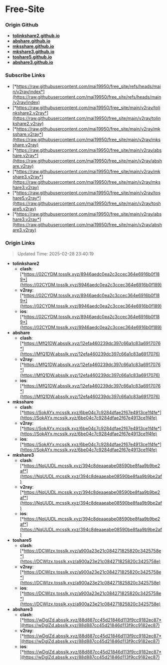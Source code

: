 # Free-Site

### Origin Github

- [**tolinkshare2.github.io**](https://github.com/tolinkshare2/tolinkshare2.github.io)
- [**abshare.github.io**](https://github.com/abshare/abshare.github.io)
- [**mksshare.github.io**](https://github.com/mksshare/mksshare.github.io)
- [**mkshare3.github.io**](https://github.com/mkshare3/mkshare3.github.io)
- [**toshare5.github.io**](https://github.com/toshare5/toshare5.github.io)
- [**abshare3.github.io**](https://github.com/abshare3/abshare3.github.io)

### Subscribe Links

- [*https://raw.githubusercontent.com/mai19950/free_site/refs/heads/main/v2ray/index*](https://raw.githubusercontent.com/mai19950/free_site/refs/heads/main/v2ray/index)
- [*https://raw.githubusercontent.com/mai19950/free_site/main/v2ray/tolinkshare2.v2ray*](https://raw.githubusercontent.com/mai19950/free_site/main/v2ray/tolinkshare2.v2ray)
- [*https://raw.githubusercontent.com/mai19950/free_site/main/v2ray/mksshare.v2ray*](https://raw.githubusercontent.com/mai19950/free_site/main/v2ray/mksshare.v2ray)
- [*https://raw.githubusercontent.com/mai19950/free_site/main/v2ray/abshare.v2ray*](https://raw.githubusercontent.com/mai19950/free_site/main/v2ray/abshare.v2ray)
- [*https://raw.githubusercontent.com/mai19950/free_site/main/v2ray/mkshare3.v2ray*](https://raw.githubusercontent.com/mai19950/free_site/main/v2ray/mkshare3.v2ray)
- [*https://raw.githubusercontent.com/mai19950/free_site/main/v2ray/toshare5.v2ray*](https://raw.githubusercontent.com/mai19950/free_site/main/v2ray/toshare5.v2ray)
- [*https://raw.githubusercontent.com/mai19950/free_site/main/v2ray/abshare3.v2ray*](https://raw.githubusercontent.com/mai19950/free_site/main/v2ray/abshare3.v2ray)

### Origin Links

> Updated Time: 2025-02-28 23:40:19

- **tolinkshare2**
  - **clash**: [*https://02CYDM.tosslk.xyz/8946aedc0ea2c3ccec364e6916b0f189*](https://02CYDM.tosslk.xyz/8946aedc0ea2c3ccec364e6916b0f189)
  - **v2ray**: [*https://02CYDM.tosslk.xyz/8946aedc0ea2c3ccec364e6916b0f189*](https://02CYDM.tosslk.xyz/8946aedc0ea2c3ccec364e6916b0f189)
  - **ios**: [*https://02CYDM.tosslk.xyz/8946aedc0ea2c3ccec364e6916b0f189*](https://02CYDM.tosslk.xyz/8946aedc0ea2c3ccec364e6916b0f189)
- **abshare**
  - **clash**: [*https://MfQ1DW.absslk.xyz/12efa460239dc397c66a1c83a6917076*](https://MfQ1DW.absslk.xyz/12efa460239dc397c66a1c83a6917076)
  - **v2ray**: [*https://MfQ1DW.absslk.xyz/12efa460239dc397c66a1c83a6917076*](https://MfQ1DW.absslk.xyz/12efa460239dc397c66a1c83a6917076)
  - **ios**: [*https://MfQ1DW.absslk.xyz/12efa460239dc397c66a1c83a6917076*](https://MfQ1DW.absslk.xyz/12efa460239dc397c66a1c83a6917076)
- **mksshare**
  - **clash**: [*https://SokAYx.mcsslk.xyz/6be04c7c9284dfae2f67e4913ce1f4fe*](https://SokAYx.mcsslk.xyz/6be04c7c9284dfae2f67e4913ce1f4fe)
  - **v2ray**: [*https://SokAYx.mcsslk.xyz/6be04c7c9284dfae2f67e4913ce1f4fe*](https://SokAYx.mcsslk.xyz/6be04c7c9284dfae2f67e4913ce1f4fe)
  - **ios**: [*https://SokAYx.mcsslk.xyz/6be04c7c9284dfae2f67e4913ce1f4fe*](https://SokAYx.mcsslk.xyz/6be04c7c9284dfae2f67e4913ce1f4fe)
- **mkshare3**
  - **clash**: [*https://NqUUDL.mcsslk.xyz/394c8deaaeabe08590be8faa9b9be2af*](https://NqUUDL.mcsslk.xyz/394c8deaaeabe08590be8faa9b9be2af)
  - **v2ray**: [*https://NqUUDL.mcsslk.xyz/394c8deaaeabe08590be8faa9b9be2af*](https://NqUUDL.mcsslk.xyz/394c8deaaeabe08590be8faa9b9be2af)
  - **ios**: [*https://NqUUDL.mcsslk.xyz/394c8deaaeabe08590be8faa9b9be2af*](https://NqUUDL.mcsslk.xyz/394c8deaaeabe08590be8faa9b9be2af)
- **toshare5**
  - **clash**: [*https://DCWlzx.tosslk.xyz/a900a23e21c084271825820c3425758e*](https://DCWlzx.tosslk.xyz/a900a23e21c084271825820c3425758e)
  - **v2ray**: [*https://DCWlzx.tosslk.xyz/a900a23e21c084271825820c3425758e*](https://DCWlzx.tosslk.xyz/a900a23e21c084271825820c3425758e)
  - **ios**: [*https://DCWlzx.tosslk.xyz/a900a23e21c084271825820c3425758e*](https://DCWlzx.tosslk.xyz/a900a23e21c084271825820c3425758e)
- **abshare3**
  - **clash**: [*https://wDglZd.absslk.xyz/88d887cc45d21846d113f9cc9182ec87*](https://wDglZd.absslk.xyz/88d887cc45d21846d113f9cc9182ec87)
  - **v2ray**: [*https://wDglZd.absslk.xyz/88d887cc45d21846d113f9cc9182ec87*](https://wDglZd.absslk.xyz/88d887cc45d21846d113f9cc9182ec87)
  - **ios**: [*https://wDglZd.absslk.xyz/88d887cc45d21846d113f9cc9182ec87*](https://wDglZd.absslk.xyz/88d887cc45d21846d113f9cc9182ec87)
